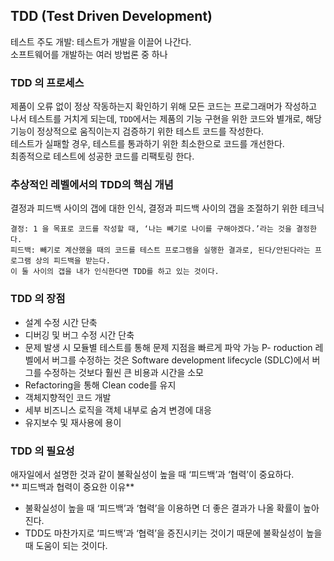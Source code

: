 ## TDD (Test Driven Development)
테스트 주도 개발: 테스트가 개발을 이끌어 나간다.      
소프트웨어를 개발하는 여러 방법론 중 하나

### TDD 의 프로세스
제품이 오류 없이 정상 작동하는지 확인하기 위해 모든 코드는 프로그래머가 작성하고 나서 테스트를 거치게 되는데, ```TDD```에서는 제품의 기능 구현을 위한 코드와 별개로, 해당 기능이 정상적으로 움직이는지 검증하기 위한 테스트 코드를 작성한다.     
테스트가 실패할 경우, 테스트를 통과하기 위한 최소한으로 코드를 개선한다.      
최종적으로 테스트에 성공한 코드를 리팩토링 한다.

### 추상적인 레벨에서의 TDD의 핵심 개념
결정과 피드백 사이의 갭에 대한 인식, 결정과 피드백 사이의 갭을 조절하기 위한 테크닉   
```
결정: 1 을 목표로 코드를 작성할 때, ‘나는 빼기로 나이를 구해야겠다.’라는 것을 결정한다.
피드백: 빼기로 계산했을 때의 코드를 테스트 프로그램을 실행한 결과로, 된다/안된다라는 프로그램 상의 피드백을 받는다.
이 둘 사이의 갭을 내가 인식한다면 TDD를 하고 있는 것이다.
```

### TDD 의 장점
- 설계 수정 시간 단축
- 디버깅 및 버그 수정 시간 단축
- 문제 발생 시 모듈별 테스트를 통해 문제 지점을 빠르게 파악 가능
P- roduction 레벨에서 버그를 수정하는 것은 Software development lifecycle (SDLC)에서 버그를 수정하는 것보다 훨씬 큰 비용과 시간을 소모
- Refactoring을 통해 Clean code를 유지
- 객체지향적인 코드 개발
- 세부 비즈니스 로직을 객체 내부로 숨겨 변경에 대응
- 유지보수 및 재사용에 용이

### TDD 의 필요성
애자일에서 설명한 것과 같이 불확실성이 높을 때 ‘피드백’과 ‘협력’이 중요하다.     
** 피드백과 협력이 중요한 이유**
- 불확실성이 높을 때 ‘피드백’과 ‘협력’을 이용하면 더 좋은 결과가 나올 확률이 높아진다.
- TDD도 마찬가지로 ‘피드백’과 ‘협력’을 증진시키는 것이기 때문에 불확실성이 높을 때 도움이 되는 것이다.
